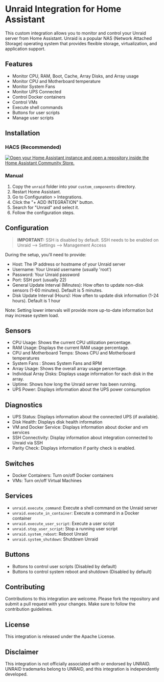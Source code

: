 # Unraid Integration for Home Assistant

This custom integration allows you to monitor and control your Unraid server from Home Assistant. Unraid is a popular NAS (Network Attached Storage) operating system that provides flexible storage, virtualization, and application support.

## Features

- Monitor CPU, RAM, Boot, Cache, Array Disks, and Array usage
- Monitor CPU and Motherboard temperature
- Monitor System Fans
- Monitor UPS Connected
- Control Docker containers
- Control VMs
- Execute shell commands
- Buttons for user scripts
- Manage user scripts

## Installation

### HACS (Recommended)

[![Open your Home Assistant instance and open a repository inside the Home Assistant Community Store.](https://my.home-assistant.io/badges/hacs_repository.svg)](https://my.home-assistant.io/redirect/hacs_repository/?owner=domalab&repository=ha-unraid&category=integration)

### Manual

1. Copy the `unraid` folder into your `custom_components` directory.
2. Restart Home Assistant.
3. Go to Configuration > Integrations.
4. Click the "+ ADD INTEGRATION" button.
5. Search for "Unraid" and select it.
6. Follow the configuration steps.

## Configuration

> **IMPORTANT:** SSH is disabled by default. SSH needs to be enabled on Unraid --> Settings --> Management Access

During the setup, you'll need to provide:

- Host: The IP address or hostname of your Unraid server
- Username: Your Unraid username (usually 'root')
- Password: Your Unraid password
- Port: SSH port (usually 22)
- General Update Interval (Minutes): How often to update non-disk sensors (1-60 minutes). Default is 5 minutes.
- Disk Update Interval (Hours): How often to update disk information (1-24 hours). Default is 1 hour

Note: Setting lower intervals will provide more up-to-date information but may increase system load.

## Sensors

- CPU Usage: Shows the current CPU utilization percentage.
- RAM Usage: Displays the current RAM usage percentage.
- CPU and Motherboard Temps: Shows CPU and Motherboard temperatures
- System Fans : Shows System Fans and RPM
- Array Usage: Shows the overall array usage percentage.
- Individual Array Disks: Displays usage information for each disk in the array.
- Uptime: Shows how long the Unraid server has been running.
- UPS Power: Displays information about the UPS power consumption

## Diagnostics

- UPS Status: Displays information about the connected UPS (if available).
- Disk Health: Displays disk health information
- VM and Docker Service: Displays information about docker and vm services
- SSH Connectivity: Display information about integration connected to Unraid via SSH
- Parity Check: Displays information if parity check is enabled.

## Switches

- Docker Containers: Turn on/off Docker containers
- VMs: Turn on/off Virtual Machines

## Services

- `unraid.execute_command`: Execute a shell command on the Unraid server
- `unraid.execute_in_container`: Execute a command in a Docker container
- `unraid.execute_user_script`: Execute a user script
- `unraid.stop_user_script`: Stop a running user script
- `unraid.system_reboot`: Reboot Unraid
- `unraid.system_shutdown`: Shutdown Unraid

## Buttons

- Buttons to control user scripts (Disabled by default)
- Buttons to control system reboot and shutdown (Disabled by default)

## Contributing

Contributions to this integration are welcome. Please fork the repository and submit a pull request with your changes. Make sure to follow the contribution guidelines.

## License

This integration is released under the Apache License.

## Disclaimer

This integration is not officially associated with or endorsed by UNRAID. UNRAID trademarks belong to UNRAID, and this integration is independently developed.
